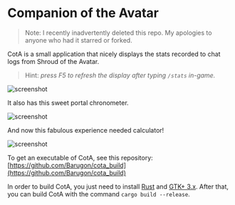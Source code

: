 # Companion of the Avatar

> Note: I recently inadvertently deleted this repo. My apologies to anyone who had it starred or forked.

CotA is a small application that nicely displays the stats recorded to chat logs from Shroud of the Avatar.  
> Hint: *press F5 to refresh the display after typing `/stats` in-game.*

![screenshot](https://a4.pbase.com/o12/09/605909/1/164136608.7J1K6KXl.Screenshotfrom20190711105119.png)

It also has this sweet portal chronometer.

![screenshot](https://a4.pbase.com/o12/09/605909/1/166622004.Bjw2X3iu.Screenshotfrom20190711105140.png)

And now this fabulous experience needed calculator!

![screenshot](https://a4.pbase.com/o12/09/605909/1/169657368.RKvuVuLQ.Screenshotfrom20191019152058.png)

To get an executable of CotA, see this repository: [https://github.com/Barugon/cota_build](https://github.com/Barugon/cota_build)

In order to build CotA, you just need to install [Rust](https://www.rust-lang.org) and [GTK+ 3.x](https://www.gtk.org). After that, you can build CotA with the command `cargo build --release`.

